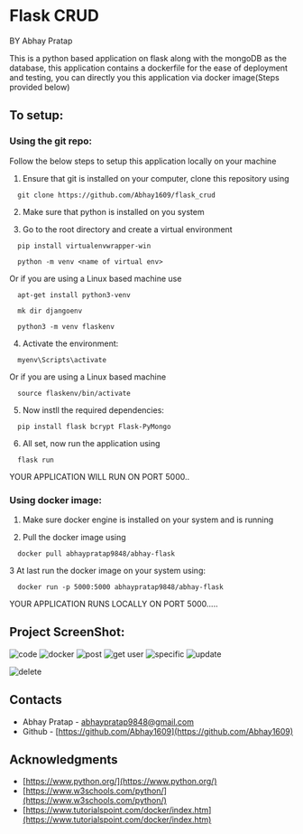 # Flask CRUD
BY Abhay Pratap

This is a python based application on flask along with the mongoDB as the database, this application contains a dockerfile for the ease of deployment and testing, you can directly you this application via docker image(Steps provided below)

## To setup:

### Using the git repo:
Follow the below steps to setup this application locally on your machine

1. Ensure that git is installed on your computer, clone this repository using
```shell
  git clone https://github.com/Abhay1609/flask_crud
```

2. Make sure that python is installed on you system

3. Go to the root directory and create a virtual environment
```shell
  pip install virtualenvwrapper-win
```
```shell
  python -m venv <name of virtual env>
```

Or if you are using a Linux based machine use
```shell
  apt-get install python3-venv
```

```shell
  mk dir djangoenv
```

```shell
  python3 -m venv flaskenv
```

4. Activate the environment:
```shell
  myenv\Scripts\activate
```
Or if you are using a Linux based machine
```shell
  source flaskenv/bin/activate
```

5. Now instll the required dependencies:
```shell
  pip install flask bcrypt Flask-PyMongo
```

6. All set, now run the application using
```shell
  flask run
```

YOUR APPLICATION WILL RUN ON PORT 5000..

### Using docker image:
1. Make sure docker engine is installed on your system and is running

2. Pull the docker image using 
```shell
  docker pull abhaypratap9848/abhay-flask
```

3 At last run the docker image on your system using:
```shell
  docker run -p 5000:5000 abhaypratap9848/abhay-flask
```

YOUR APPLICATION RUNS LOCALLY ON PORT 5000.....

## Project ScreenShot:

![code](https://github.com/Abhay1609/flask_crud/assets/113366849/9fcc1276-b8e1-4e67-bc45-88fcb346298f)
![docker](https://github.com/Abhay1609/flask_crud/assets/113366849/053efa69-dd9f-47aa-9d96-775339e8c86b)
![post](https://github.com/Abhay1609/flask_crud/assets/113366849/6764e0a9-226f-42e3-877e-ef2327a93808)
![get user](https://github.com/Abhay1609/flask_crud/assets/113366849/a1fa6a7c-76c5-499a-b47f-c6876a16795f)
![specific](https://github.com/Abhay1609/flask_crud/assets/113366849/dbf402aa-fcab-487e-9cb0-1657525b98f9)
![update](https://github.com/Abhay1609/flask_crud/assets/113366849/58fd3199-bba7-4a5b-84ed-020626822254)

![delete](https://github.com/Abhay1609/flask_crud/assets/113366849/a6646e82-8395-4b78-83dd-fc3d8fffd18c)




## Contacts
* Abhay Pratap - [abhaypratap9848@gmail.com](abhaypratap9848@gmail.com)
* Github - [https://github.com/Abhay1609](https://github.com/Abhay1609)

## Acknowledgments
* [https://www.python.org/](https://www.python.org/)
* [https://www.w3schools.com/python/](https://www.w3schools.com/python/)
* [https://www.tutorialspoint.com/docker/index.htm](https://www.tutorialspoint.com/docker/index.htm)
